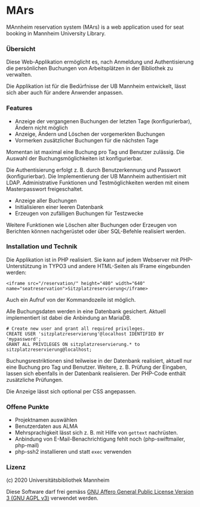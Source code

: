 # MArs
MAnnheim reservation system (MArs) is a web application used for seat booking in Mannheim University Library.

### Übersicht

Diese Web-Applikation ermöglicht es, nach Anmeldung und Authentisierung
die persönlichen Buchungen von Arbeitsplätzen in der Bibliothek zu
verwalten.

Die Applikation ist für die Bedürfnisse der UB Mannheim entwickelt,
lässt sich aber auch für andere Anwender anpassen.

### Features

- Anzeige der vergangenen Buchungen der letzten Tage (konfigurierbar), Ändern nicht möglich
- Anzeige, Ändern und Löschen der vorgemerkten Buchungen
- Vormerken zusätzlicher Buchungen für die nächsten Tage

Momentan ist maximal eine Buchung pro Tag und Benutzer zulässig.
Die Auswahl der Buchungsmöglichkeiten ist konfigurierbar.

Die Authentisierung erfolgt z. B. durch Benutzerkennung und Passwort (konfigurierbar).
Die Implementierung der UB Mannheim authentisiert mit LDAP.
Administrative Funktionen und Testmöglichkeiten werden mit einem Masterpasswort freigeschaltet.

- Anzeige aller Buchungen
- Initialisieren einer leeren Datenbank
- Erzeugen von zufälligen Buchungen für Testzwecke

Weitere Funktionen wie Löschen alter Buchungen oder Erzeugen von Berichten
können nachgerüstet oder über SQL-Befehle realisiert werden.

### Installation und Technik

Die Applikation ist in PHP realisiert.
Sie kann auf jedem Webserver mit PHP-Unterstützung in TYPO3 und andere HTML-Seiten
als IFrame eingebunden werden:

    <iframe src="/reservation/" height="480" width="640" name="seatreservation">Sitzplatzreservierung</iframe>

Auch ein Aufruf von der Kommandozeile ist möglich.

Alle Buchungsdaten werden in eine Datenbank gesichert.
Aktuell implementiert ist dabei die Anbindung an MariaDB.

    # Create new user and grant all required privileges.
    CREATE USER 'sitzplatzreservierung'@localhost IDENTIFIED BY 'mypassword';
    GRANT ALL PRIVILEGES ON sitzplatzreservierung.* to sitzplatzreservierung@localhost;


Buchungsrestriktionen sind teilweise in der Datenbank realisiert, aktuell nur eine Buchung pro Tag und Benutzer.
Weitere, z. B. Prüfung der Eingaben, lassen sich ebenfalls in der Datenbank realisieren.
Der PHP-Code enthält zusätzliche Prüfungen.

Die Anzeige lässt sich optional per CSS angepassen.

### Offene Punkte

* Projektnamen auswählen
* Benutzerdaten aus ALMA
* Mehrsprachigkeit lässt sich z. B. mit Hilfe von `gettext` nachrüsten.
* Anbindung von E-Mail-Benachrichtigung fehlt noch (php-swiftmailer, php-mail)
* php-ssh2 installieren und statt `exec` verwenden

### Lizenz

(c) 2020 Universitätsbibliothek Mannheim

Diese Software darf frei gemäss [GNU Affero General Public License Version 3 (GNU AGPL v3)](LICENSE) verwendet werden.
